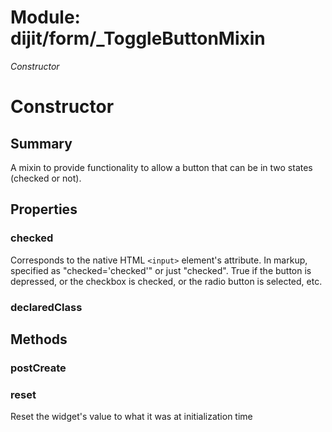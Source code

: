 # Module: dijit/form/_ToggleButtonMixin

*Constructor*

# Constructor

## Summary

A mixin to provide functionality to allow a button that can be in two states (checked or not).
## Properties

### checked
Corresponds to the native HTML `<input>` element's attribute.
In markup, specified as "checked='checked'" or just "checked".
True if the button is depressed, or the checkbox is checked,
or the radio button is selected, etc.

### declaredClass


## Methods

### postCreate


### reset
Reset the widget's value to what it was at initialization time

